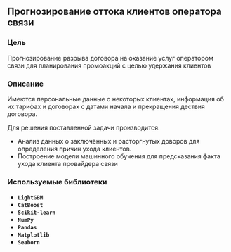 ## Прогнозирование оттока клиентов оператора связи
### Цель
Прогнозирование разрыва договора на оказание услуг оператором связи для планирования промоакций с целью удержания клиентов

### Описание

Имеются персональные данные о некоторых клиентах, информация об их тарифах и договорах с датами начала и прекращения дествия договора.

Для решения поставленной задачи производится:
- Анализ данных о заключённых и расторгнутых доворов для определения причин ухода клиентов.
- Построение модели машинного обучения для предсказания факта ухода клиента провайдера связи

### Используемые библиотеки
- **`LightGBM`**
- **`CatBoost`**
- **`Scikit-learn`**
- **`NumPy`**
- **`Pandas`**
- **`Matplotlib`**
- **`Seaborn`**
